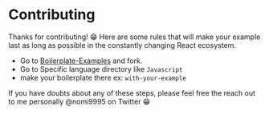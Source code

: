 # Contributing

Thanks for contributing! 😁 Here are some rules that will make your example last as long as possible in the constantly changing React ecosystem.

- Go to [Boilerplate-Examples](https://github.com/nomi9995/boilerplate-examples) and fork.
- Go to Specific language directory like `Javascript`
- make your boilerplate there ex: `with-your-example`



If you have doubts about any of these steps, please feel free the reach out to me personally @nomi9995 on Twitter 😁
